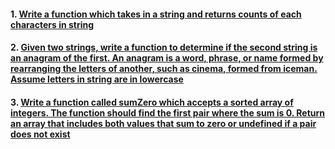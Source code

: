 #### 1. [Write a function which takes in a string and returns counts of each characters in string](https://github.com/mrlazyg/ds-problems-solutions/blob/master/DS-Algorithms/Q1.js)

#### 2. [Given two strings, write a function to determine if the second string is an anagram of the first. An anagram is a word, phrase, or name formed by rearranging the letters of another, such as cinema, formed from iceman. Assume letters in string are in lowercase](https://github.com/mrlazyg/ds-problems-solutions/blob/master/DS-Algorithms/Q2.js)

#### 3. [Write a function called sumZero which accepts a sorted array of integers. The function should find the first pair where the sum is 0. Return an array that includes both values that sum to zero or undefined if a pair does not exist](https://github.com/mrlazyg/ds-problems-solutions/blob/master/DS-Algorithms/Q3.js)

